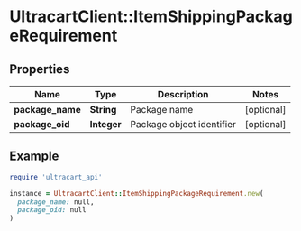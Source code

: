 # UltracartClient::ItemShippingPackageRequirement

## Properties

| Name | Type | Description | Notes |
| ---- | ---- | ----------- | ----- |
| **package_name** | **String** | Package name | [optional] |
| **package_oid** | **Integer** | Package object identifier | [optional] |

## Example

```ruby
require 'ultracart_api'

instance = UltracartClient::ItemShippingPackageRequirement.new(
  package_name: null,
  package_oid: null
)
```

